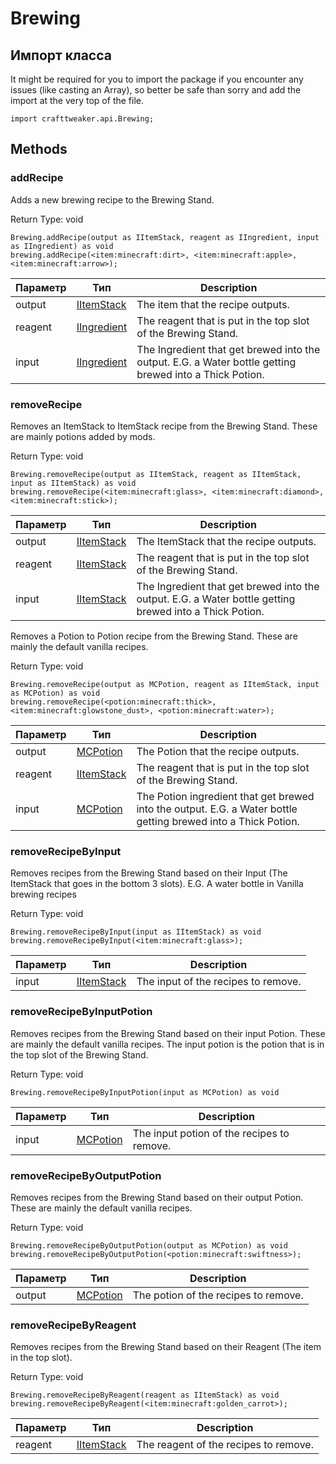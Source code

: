 # Brewing



## Импорт класса

It might be required for you to import the package if you encounter any issues (like casting an Array), so better be safe than sorry and add the import at the very top of the file.
```zenscript
import crafttweaker.api.Brewing;
```


## Methods

### addRecipe

Adds a new brewing recipe to the Brewing Stand.

Return Type: void

```zenscript
Brewing.addRecipe(output as IItemStack, reagent as IIngredient, input as IIngredient) as void
brewing.addRecipe(<item:minecraft:dirt>, <item:minecraft:apple>, <item:minecraft:arrow>);
```

| Параметр | Тип                                           | Description                                                                                             |
| -------- | --------------------------------------------- | ------------------------------------------------------------------------------------------------------- |
| output   | [IItemStack](/vanilla/api/items/IItemStack)   | The item that the recipe outputs.                                                                       |
| reagent  | [IIngredient](/vanilla/api/items/IIngredient) | The reagent that is put in the top slot of the Brewing Stand.                                           |
| input    | [IIngredient](/vanilla/api/items/IIngredient) | The Ingredient that get brewed into the output. E.G. a Water bottle getting brewed into a Thick Potion. |


### removeRecipe

Removes an ItemStack to ItemStack recipe from the Brewing Stand. These are mainly potions added by mods.

Return Type: void

```zenscript
Brewing.removeRecipe(output as IItemStack, reagent as IItemStack, input as IItemStack) as void
brewing.removeRecipe(<item:minecraft:glass>, <item:minecraft:diamond>, <item:minecraft:stick>);
```

| Параметр | Тип                                         | Description                                                                                             |
| -------- | ------------------------------------------- | ------------------------------------------------------------------------------------------------------- |
| output   | [IItemStack](/vanilla/api/items/IItemStack) | The ItemStack that the recipe outputs.                                                                  |
| reagent  | [IItemStack](/vanilla/api/items/IItemStack) | The reagent that is put in the top slot of the Brewing Stand.                                           |
| input    | [IItemStack](/vanilla/api/items/IItemStack) | The Ingredient that get brewed into the output. E.G. a Water bottle getting brewed into a Thick Potion. |


Removes a Potion to Potion recipe from the Brewing Stand. These are mainly the default vanilla recipes.

Return Type: void

```zenscript
Brewing.removeRecipe(output as MCPotion, reagent as IItemStack, input as MCPotion) as void
brewing.removeRecipe(<potion:minecraft:thick>, <item:minecraft:glowstone_dust>, <potion:minecraft:water>);
```

| Параметр | Тип                                         | Description                                                                                                    |
| -------- | ------------------------------------------- | -------------------------------------------------------------------------------------------------------------- |
| output   | [MCPotion](/vanilla/api/potions/MCPotion)   | The Potion that the recipe outputs.                                                                            |
| reagent  | [IItemStack](/vanilla/api/items/IItemStack) | The reagent that is put in the top slot of the Brewing Stand.                                                  |
| input    | [MCPotion](/vanilla/api/potions/MCPotion)   | The Potion ingredient that get brewed into the output. E.G. a Water bottle getting brewed into a Thick Potion. |


### removeRecipeByInput

Removes recipes from the Brewing Stand based on their Input (The ItemStack that goes in the bottom 3 slots). E.G. A water bottle in Vanilla brewing recipes

Return Type: void

```zenscript
Brewing.removeRecipeByInput(input as IItemStack) as void
brewing.removeRecipeByInput(<item:minecraft:glass>);
```

| Параметр | Тип                                         | Description                         |
| -------- | ------------------------------------------- | ----------------------------------- |
| input    | [IItemStack](/vanilla/api/items/IItemStack) | The input of the recipes to remove. |


### removeRecipeByInputPotion

Removes recipes from the Brewing Stand based on their input Potion. These are mainly the default vanilla recipes. The input potion is the potion that is in the top slot of the Brewing Stand.

Return Type: void

```zenscript
Brewing.removeRecipeByInputPotion(input as MCPotion) as void
```

| Параметр | Тип                                       | Description                                |
| -------- | ----------------------------------------- | ------------------------------------------ |
| input    | [MCPotion](/vanilla/api/potions/MCPotion) | The input potion of the recipes to remove. |


### removeRecipeByOutputPotion

Removes recipes from the Brewing Stand based on their output Potion. These are mainly the default vanilla recipes.

Return Type: void

```zenscript
Brewing.removeRecipeByOutputPotion(output as MCPotion) as void
brewing.removeRecipeByOutputPotion(<potion:minecraft:swiftness>);
```

| Параметр | Тип                                       | Description                          |
| -------- | ----------------------------------------- | ------------------------------------ |
| output   | [MCPotion](/vanilla/api/potions/MCPotion) | The potion of the recipes to remove. |


### removeRecipeByReagent

Removes recipes from the Brewing Stand based on their Reagent (The item in the top slot).

Return Type: void

```zenscript
Brewing.removeRecipeByReagent(reagent as IItemStack) as void
brewing.removeRecipeByReagent(<item:minecraft:golden_carrot>);
```

| Параметр | Тип                                         | Description                           |
| -------- | ------------------------------------------- | ------------------------------------- |
| reagent  | [IItemStack](/vanilla/api/items/IItemStack) | The reagent of the recipes to remove. |



